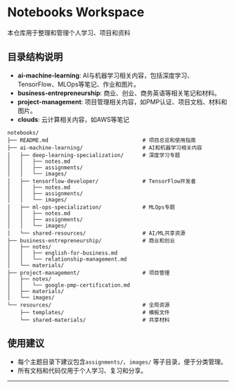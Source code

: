# Notebooks Workspace

本仓库用于整理和管理个人学习、项目和资料

## 目录结构说明

- **ai-machine-learning**: AI与机器学习相关内容，包括深度学习、TensorFlow、MLOps等笔记、作业和图片。
- **business-entrepreneurship**: 商业、创业、商务英语等相关笔记和材料。
- **project-management**: 项目管理相关内容，如PMP认证、项目文档、材料和图片。
- **clouds**: 云计算相关内容，如AWS等笔记

```
notebooks/
├── README.md                              # 项目总览和使用指南
├── ai-machine-learning/                   # AI和机器学习相关内容
│   ├── deep-learning-specialization/      # 深度学习专题
│   │   ├── notes.md
│   │   ├── assignments/
│   │   └── images/
│   ├── tensorflow-developer/              # TensorFlow开发者
│   │   ├── notes.md
│   │   ├── assignments/
│   │   └── images/
│   ├── ml-ops-specialization/             # MLOps专题
│   │   ├── notes.md
│   │   ├── assignments/
│   │   └── images/
│   └── shared-resources/                  # AI/ML共享资源
├── business-entrepreneurship/             # 商业和创业
│   ├── notes/
│   │   ├── english-for-business.md
│   │   └── relationship-management.md
│   └── materials/
├── project-management/                    # 项目管理
│   ├── notes/
│   │   └── google-pmp-certification.md
│   ├── materials/
│   └── images/
└── resources/                             # 全局资源
    ├── templates/                         # 模板文件
    └── shared-materials/                  # 共享材料
```


## 使用建议

- 每个主题目录下建议包含`assignments/`、`images/` 等子目录，便于分类管理。
- 所有文档和代码仅用于个人学习、复习和分享。

---
